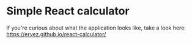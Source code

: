 # Simple React calculator

If you're curious about what the application looks like, take a look here: https://ervez.github.io/react-calculator/

